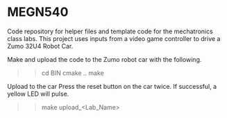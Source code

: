 # MEGN540
Code repository for helper files and template code for the mechatronics class labs. This project uses inputs from a video game controller to drive a Zumo 32U4 Robot Car. 

Make and upload the code to the Zumo robot car with the following. 
>> cd BIN
>> cmake ..
>> make

Upload to the car
Press the reset button on the car twice. If successful, a yellow LED will pulse. 
>> make upload_<Lab_Name>
